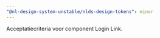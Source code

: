 ```yaml
---
"@nl-design-system-unstable/nlds-design-tokens": minor
---
```


Acceptatiecriteria voor component Login Link.
